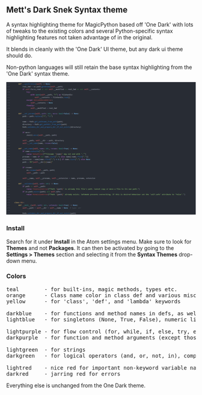 ## Mett's Dark Snek Syntax theme

A syntax highlighting theme for MagicPython based off 'One Dark' with lots of tweaks to the existing colors and several Python-specific syntax highlighting features not taken advantage of in the original.

It blends in cleanly with the 'One Dark' UI theme, but any dark ui theme should do.

Non-python languages will still retain the base syntax highlighting from the 'One Dark' syntax theme.


![dark-snek-syntax](https://github.com/Mettpawwz/dark-snek-syntax/blob/master/MettDarkSnek.PNG?raw=true)


### Install

Search for it under __Install__ in the Atom settings menu. Make sure to look for __Themes__ and not __Packages__. It can then be activated by going to the __Settings > Themes__ section and selecting it from the __Syntax Themes__ drop-down menu.

### Colors
<pre>
teal        - for built-ins, magic methods, types etc.
orange      - Class name color in class def and various misc uses (such as the curly braces in f-strings, constants, the ellipsis, etc.)
yellow      - for 'class', 'def', and 'lambda' keywords

darkblue    - for functions and method names in defs, as well as in calls
lightblue   - for singletons (None, True, False), numeric literals (1, 1.5, 2e3, etc.), and, arithmetic operators (+, -, *, /, //, %, etc.)

lightpurple - for flow control (for, while, if, else, try, except, finally, with, raise), and imports
darkpurple  - for function and method arguments (except those highlighted especially as lightred), and all assignment operators (=, +=, etc.)

lightgreen  - for strings
darkgreen   - for logical operators (and, or, not, in), comparison operators (==, !=, >, <, etc.) and bitwise operators (&, |, ~, etc.). Basically anything that resolves to True or False.

lightred    - nice red for important non-keyword variable names like 'self', 'cls', etc.
darkred     - jarring red for errors
</pre>

Everything else is unchanged from the One Dark theme.
